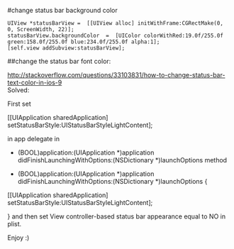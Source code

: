 #change status bar background color    
    
    UIView *statusBarView =  [[UIView alloc] initWithFrame:CGRectMake(0, 0, ScreenWidth, 22)];
    statusBarView.backgroundColor  =  [UIColor colorWithRed:19.0f/255.0f green:158.0f/255.0f blue:234.0f/255.0f alpha:1];
    [self.view addSubview:statusBarView];
    
    
    
##change the status bar font color:
 
http://stackoverflow.com/questions/33103831/how-to-change-status-bar-text-color-in-ios-9    
    Solved:

First set

[[UIApplication sharedApplication] setStatusBarStyle:UIStatusBarStyleLightContent];

in app delegate in

- (BOOL)application:(UIApplication *)application  didFinishLaunchingWithOptions:(NSDictionary *)launchOptions
method

- (BOOL)application:(UIApplication *)application didFinishLaunchingWithOptions:(NSDictionary *)launchOptions {

[[UIApplication sharedApplication] setStatusBarStyle:UIStatusBarStyleLightContent];

}
and then set View controller-based status bar appearance equal to NO in plist.

Enjoy :)

